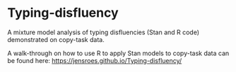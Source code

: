 # Typing-disfluency
A mixture model analysis of typing disfluencies (Stan and R code) demonstrated on copy-task data.

A walk-through on how to use R to apply Stan models to copy-task data can be found here:
https://jensroes.github.io/Typing-disfluency/
